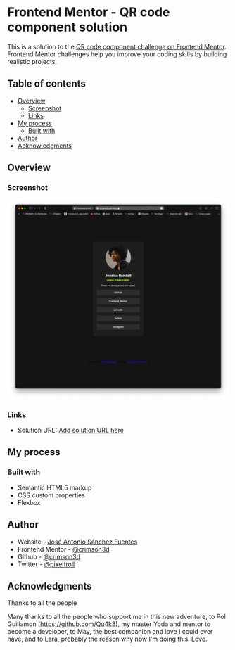 # Frontend Mentor - QR code component solution

This is a solution to the [QR code component challenge on Frontend Mentor](https://www.frontendmentor.io/challenges/social-links-profile-UG32l9m6dQ). Frontend Mentor challenges help you improve your coding skills by building realistic projects. 

## Table of contents

- [Overview](#overview)
  - [Screenshot](#screenshot)
  - [Links](#links)
- [My process](#my-process)
  - [Built with](#built-with)
- [Author](#author)
- [Acknowledgments](#acknowledgments)


## Overview

### Screenshot

![](../social-links-profile-main/design/social-solution.png)

### Links

- Solution URL: [Add solution URL here](https://crimson3d.github.io/frontend-mentor-html-css-challenges/challenges/social-links-profile-main/index.html)

## My process

### Built with

- Semantic HTML5 markup
- CSS custom properties
- Flexbox

## Author

- Website - [José Antonio Sánchez Fuentes](https://crimson3d.github.io/frontend-mentor-html-css-challenges/index.html)
- Frontend Mentor - [@crimson3d](https://www.frontendmentor.io/profile/crimson3d)
- Github - [@crimson3d](https://github.com/crimson3d)
- Twitter - [@pixeltroll](https://www.twitter.com/pixeltroll)

## Acknowledgments

Thanks to all the people 

Many thanks to all the people who support me in this new adventure, to Pol Guillamon (https://github.com/Qu4k3), my master Yoda and mentor to become a developer, to May, the best companion and love I could ever have, and to Lara, probably the reason why now I'm doing this. Love.


